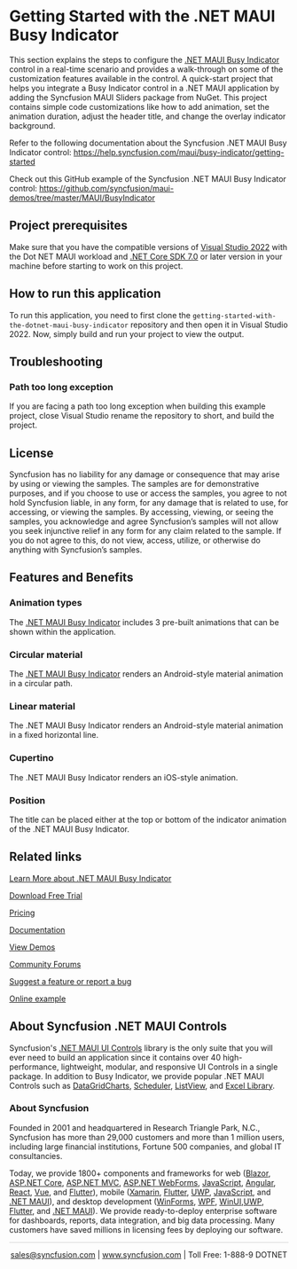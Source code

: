 # Getting Started with the .NET MAUI Busy Indicator
This section explains the steps to configure the [.NET MAUI Busy Indicator](https://www.syncfusion.com/maui-controls/maui-busy-indicator?utm_source=github&utm_medium=listing&utm_campaign=maui-busy-indicator-github-samples) control in a real-time scenario and provides a walk-through on some of the customization features available in the control. A quick-start project that helps you integrate a Busy Indicator control in a .NET MAUI application by adding the Syncfusion MAUI Sliders package from NuGet. This project contains simple code customizations like how to add animation, set the animation duration, adjust the header title, and change the overlay indicator background. 

Refer to the following documentation about the Syncfusion .NET MAUI Busy Indicator control: 
https://help.syncfusion.com/maui/busy-indicator/getting-started

Check out this GitHub example of the Syncfusion .NET MAUI Busy Indicator control: 
https://github.com/syncfusion/maui-demos/tree/master/MAUI/BusyIndicator

## Project prerequisites
Make sure that you have the compatible versions of [Visual Studio 2022](https://visualstudio.microsoft.com/downloads/) with the Dot NET MAUI workload and [.NET Core SDK 7.0](https://dotnet.microsoft.com/en-us/download/dotnet/7.0) or later version in your machine before starting to work on this project.

## How to run this application
To run this application, you need to first clone the `getting-started-with-the-dotnet-maui-busy-indicator` repository and then open it in Visual Studio 2022. Now, simply build and run your project to view the output.

## <a name="troubleshooting"></a>Troubleshooting ##
### Path too long exception
If you are facing a path too long exception when building this example project, close Visual Studio rename the repository to short, and build the project.

## License

Syncfusion has no liability for any damage or consequence that may arise by using or viewing the samples. The samples are for demonstrative purposes, and if you choose to use or access the samples, you agree to not hold Syncfusion liable, in any form, for any damage that is related to use, for accessing, or viewing the samples. By accessing, viewing, or seeing the samples, you acknowledge and agree Syncfusion’s samples will not allow you seek injunctive relief in any form for any claim related to the sample. If you do not agree to this, do not view, access, utilize, or otherwise do anything with Syncfusion’s samples.

## Features and Benefits

### Animation types
The [.NET MAUI Busy Indicator](https://www.syncfusion.com/maui-controls/maui-busy-indicator?utm_source=github&utm_medium=listing&utm_campaign=maui-busy-indicator-github-samples) includes 3 pre-built animations that can be shown within the application.

### Circular material
The [.NET MAUI Busy Indicator](https://www.syncfusion.com/maui-controls/maui-busy-indicator?utm_source=github&utm_medium=listing&utm_campaign=maui-busy-indicator-github-samples) renders an Android-style material animation in a circular path.

### Linear material 
The .NET MAUI Busy Indicator renders an Android-style material animation in a fixed horizontal line.

### Cupertino
The .NET MAUI Busy Indicator renders an iOS-style animation.

### Position
The title can be placed either at the top or bottom of the indicator animation of the .NET MAUI Busy Indicator.

## Related links
[Learn More about .NET MAUI Busy Indicator](https://www.syncfusion.com/maui-controls/maui-busy-indicator?utm_source=github&utm_medium=listing&utm_campaign=maui-busy-indicator-github-samples)

[Download Free Trial](https://www.syncfusion.com/downloads/maui?utm_source=github&utm_medium=listing&utm_campaign=maui-busy-indicator-github-samples)

[Pricing](https://www.syncfusion.com/sales/teamlicense?utm_source=github&utm_medium=listing&utm_campaign=maui-busy-indicator-github-samples)

[Documentation](https://help.syncfusion.com/maui/busy-indicator/getting-started?utm_source=github&utm_medium=listing&utm_campaign=maui-busy-indicator-github-samples)

[View Demos](https://github.com/SyncfusionExamples/getting-started-with-the-dotnet-maui-busy-indicator?utm_source=github&utm_medium=listing&utm_campaign=maui-busy-indicator-github-samples)

[Community Forums](https://www.syncfusion.com/forums/maui?utm_source=github&utm_medium=listing&utm_campaign=maui-busy-indicator-github-samples)

[Suggest a feature or report a bug](https://www.syncfusion.com/feedback/maui?utm_source=github&utm_medium=listing&utm_campaign=maui-busy-indicator-github-samples)

[Online example](https://github.com/syncfusion/maui-demos/tree/master/MAUI/BusyIndicator/SampleBrowser.Maui.BusyIndicator/Samples/BusyIndicator?utm_source=github&utm_medium=listing&utm_campaign=maui-busy-indicator-github-samples)

## About Syncfusion .NET MAUI Controls

Syncfusion's [.NET MAUI UI Controls](https://www.syncfusion.com/maui-controls?utm_source=github&utm_medium=listing&utm_campaign=maui-busy-indicator-github-samples) library is the only suite that you will ever need to build an application since it contains over 40 high-performance, lightweight, modular, and responsive UI Controls in a single package. In addition to Busy Indicator, we provide popular .NET MAUI Controls such as [DataGrid](https://www.syncfusion.com/maui-controls/maui-datagrid?utm_source=github&utm_medium=listing&utm_campaign=maui-busy-indicator-github-samples)[Charts](https://www.syncfusion.com/maui-controls/maui-cartesian-charts?utm_source=github&utm_medium=listing&utm_campaign=maui-busy-indicator-github-samples), [Scheduler](https://www.syncfusion.com/maui-controls/maui-scheduler?utm_source=github&utm_medium=listing&utm_campaign=maui-busy-indicator-github-samples), [ListView](https://www.syncfusion.com/maui-controls/maui-listview?utm_source=github&utm_medium=listing&utm_campaign=maui-busy-indicator-github-samples), and [Excel Library](https://www.syncfusion.com/document-processing/excel-framework/maui?utm_source=github&utm_medium=listing&utm_campaign=maui-busy-indicator-github-samples).

### About Syncfusion
Founded in 2001 and headquartered in Research Triangle Park, N.C., Syncfusion has more than 29,000 customers and more than 1 million users, including large financial institutions, Fortune 500 companies, and global IT consultancies.

Today, we provide 1800+ components and frameworks for web ([Blazor](https://www.syncfusion.com/blazor-components?utm_source=github&utm_medium=listing&utm_campaign=maui-busy-indicator-github-samples), [ASP.NET Core](https://www.syncfusion.com/aspnet-core-ui-controls?utm_source=github&utm_medium=listing&utm_campaign=maui-busy-indicator-github-samples), [ASP.NET MVC](https://www.syncfusion.com/aspnet-mvc-ui-controls?utm_source=github&utm_medium=listing&utm_campaign=maui-busy-indicator-github-samples), [ASP.NET WebForms](https://www.syncfusion.com/jquery/aspnet-webforms-ui-controls?utm_source=github&utm_medium=listing&utm_campaign=maui-busy-indicator-github-samples), [JavaScript](https://www.syncfusion.com/javascript-ui-controls?utm_source=github&utm_medium=listing&utm_campaign=maui-busy-indicator-github-samples), [Angular](https://www.syncfusion.com/angular-components?utm_source=github&utm_medium=listing&utm_campaign=maui-busy-indicator-github-samples), [React](https://www.syncfusion.com/react-components?utm_source=github&utm_medium=listing&utm_campaign=maui-busy-indicator-github-samples), [Vue](https://www.syncfusion.com/vue-components?utm_source=github&utm_medium=listing&utm_campaign=maui-busy-indicator-github-samples), and [Flutter](https://www.syncfusion.com/flutter-widgets?utm_source=github&utm_medium=listing&utm_campaign=maui-busy-indicator-github-samples)), mobile ([Xamarin](https://www.syncfusion.com/xamarin-ui-controls?utm_source=github&utm_medium=listing&utm_campaign=maui-busy-indicator-github-samples), [Flutter](https://www.syncfusion.com/flutter-widgets?utm_source=github&utm_medium=listing&utm_campaign=maui-busy-indicator-github-samples), [UWP](https://www.syncfusion.com/uwp-ui-controls?utm_source=github&utm_medium=listing&utm_campaign=maui-busy-indicator-github-samples), [JavaScript](https://www.syncfusion.com/javascript-ui-controls?utm_source=github&utm_medium=listing&utm_campaign=maui-busy-indicator-github-samples), and [.NET MAUI](https://www.syncfusion.com/maui-controls?utm_source=github&utm_medium=listing&utm_campaign=maui-busy-indicator-github-samples)), and desktop development ([WinForms](https://www.syncfusion.com/winforms-ui-controls?utm_source=github&utm_medium=listing&utm_campaign=maui-busy-indicator-github-samples), [WPF](https://www.syncfusion.com/wpf-controls?utm_source=github&utm_medium=listing&utm_campaign=maui-busy-indicator-github-samples), [WinUI](https://www.syncfusion.com/winui-controls?utm_source=github&utm_medium=listing&utm_campaign=maui-busy-indicator-github-samples),[UWP](https://www.syncfusion.com/uwp-ui-controls?utm_source=github&utm_medium=listing&utm_campaign=maui-busy-indicator-github-samples), [Flutter](https://www.syncfusion.com/flutter-widgets?utm_source=github&utm_medium=listing&utm_campaign=maui-busy-indicator-github-samples), and [.NET MAUI](https://www.syncfusion.com/maui-controls?utm_source=github&utm_medium=listing&utm_campaign=maui-busy-indicator-github-samples)). We provide ready-to-deploy enterprise software for dashboards, reports, data integration, and big data processing. Many customers have saved millions in licensing fees by deploying our software.

<hr style="height:0.3px;border:none;color:lightgrey;background-color:lightgrey;" />

<p align="center">
<a href="mailto:sales@syncfusion.com?Subject=Syncfusion .NET MAUI Busy Indicator - GitHub" target="_top">sales@syncfusion.com</a> | <a href="https://www.syncfusion.com?utm_source=github&utm_medium=listing&utm_campaign=maui-busy-indicator-github-samples">www.syncfusion.com</a> | Toll Free: 1-888-9 DOTNET <br>
</p>